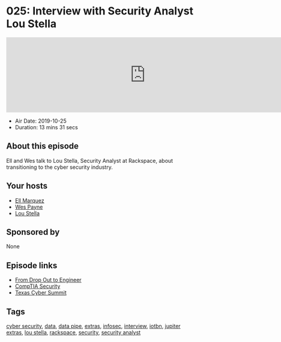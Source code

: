 # 025: Interview with Security Analyst Lou Stella

<iframe src="https://player.fireside.fm/v2/WTrMvATU+XhJiv7Hs?theme=dark" width="740" height="200" frameborder="0" scrolling="no"></iframe>

* Air Date: 2019-10-25
* Duration: 13 mins 31 secs

## About this episode

Ell and Wes talk to Lou Stella, Security Analyst at Rackspace, about transitioning to the cyber security industry. 

## Your hosts
* [Ell Marquez](https://extras.show//hosts/ell)
* [Wes Payne](https://extras.show//hosts/wes)
* [Lou Stella](https://extras.show//guests/loustella)

## Sponsored by

None



## Episode links

  * [From Drop Out to Engineer](https://github.com/ac1dgoddess/talks/blob/master/from-zero-to-hero.pdf "From Drop Out to Engineer")
  * [CompTIA Security](https://www.comptia.org/certifications/security "CompTIA Security")
  * [Texas Cyber Summit](https://www.texascybersummit.org/ "Texas Cyber Summit")



## Tags

[cyber security](https://extras.show//tags/cyber%20security), [data](https://extras.show//tags/data), [data pipe](https://extras.show//tags/data%20pipe), [extras](https://extras.show//tags/extras), [infosec](https://extras.show//tags/infosec), [interview](https://extras.show//tags/interview), [iotbn](https://extras.show//tags/iotbn), [jupiter extras](https://extras.show//tags/jupiter%20extras), [lou stella](https://extras.show//tags/lou%20stella), [rackspace](https://extras.show//tags/rackspace), [security](https://extras.show//tags/security), [security analyst](https://extras.show//tags/security%20analyst)